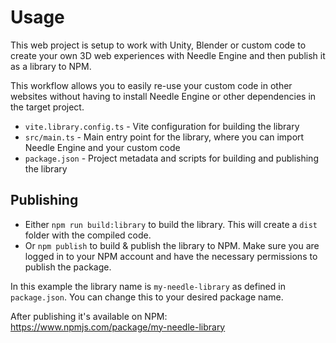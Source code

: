 # Usage

This web project is setup to work with Unity, Blender or custom code to create your own 3D web experiences with Needle Engine and then publish it as a library to NPM. 

This workflow allows you to easily re-use your custom code in other websites without having to install Needle Engine or other dependencies in the target project.

- `vite.library.config.ts` - Vite configuration for building the library
- `src/main.ts` - Main entry point for the library, where you can import Needle Engine and your custom code
- `package.json` - Project metadata and scripts for building and publishing the library

## Publishing

- Either `npm run build:library` to build the library. This will create a `dist` folder with the compiled code.
- Or `npm publish` to build & publish the library to NPM. Make sure you are logged in to your NPM account and have the necessary permissions to publish the package.

In this example the library name is `my-needle-library` as defined in `package.json`. You can change this to your desired package name.

After publishing it's available on NPM: https://www.npmjs.com/package/my-needle-library